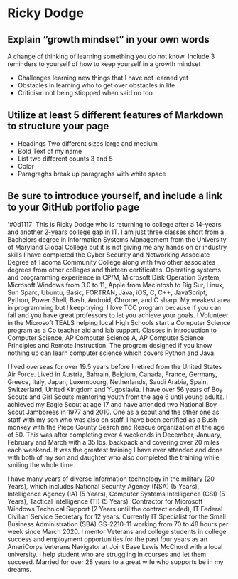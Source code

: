 # **Ricky Dodge**
## Explain “growth mindset” in your own words
A change of thinking of learning something you do not know.
Include 3 reminders to yourself of how to keep yourself in a growth mindset
- Challenges learning new things that I have not learned yet
- Obstacles in learning who to get over obstacles in life
- Criticism not being stiopped when said no too.
## Utilize at least 5 different features of Markdown to structure your page
- Headings Two different sizes large and medium
- Bold Text of my name
- List two different counts 3 and 5
- Color 
- Paragraghs break up paragraghs with white space
## Be sure to introduce yourself, and include a link to your GitHub portfolio page
'#0d1117'
This is Ricky Dodge who is returning to college after a 14-years and another 2-years college gap in IT. I am just three classes short from a Bachelors degree in Information Systems Management from the University of Maryland Global College but it is not giving me any hands on or industry skills I have completed the Cyber Security and Networking Associate Degree at Tacoma Community College along with two other associates degrees from other colleges and thirteen certificates. Operating systems and programming experience in CP/M, Microsoft Disk Operation System, Microsoft Windows from 3.0 to 11, Apple from Macintosh to Big Sur, Linux, Sun Sparc, Ubuntu, Basic, FORTRAN, Java, iOS, C, C++, JavaScript, Python, Power Shell, Bash, Android, Chrome, and C sharp. My weakest area in programming but I keep trying. I love TCC program because if you can fail and you have great professors to let you achieve your goals. I Volunteer in the Microsoft TEALS helping local High Schools start a Computer Science program as a Co teacher aid and lab support. Classes in Introduction to Computer Science, AP Computer Science A, AP Computer Science Principles and Remote Instruction. The program designed if you know nothing up can learn computer science which covers Python and Java.

I lived overseas for over 19.5 years before I retired from the United States Air Force. Lived in Austria, Bahrain, Belgium, Canada, France, Germany, Greece, Italy, Japan, Luxembourg, Netherlands, Saudi Arabia, Spain, Switzerland, United Kingdom and Yugoslavia. I have over 56 years of Boy Scouts and Girl Scouts mentoring youth from the age 6 until young adults. I achieved my Eagle Scout at age 17 and have attended two National Boy Scout Jamborees in 1977 and 2010. One as a scout and the other one as staff with my son who was also on staff. I have been certified as a Bush monkey with the Piece County Search and Rescue organization at the age of 50. This was after completing over 4 weekends in December, January, February and March with a 35 lbs. backpack and covering over 20 miles each weekend. It was the greatest training I have ever attended and done with both of my son and daughter who also completed the training while smiling the whole time.

I have many years of diverse Information technology in the military (20 Years), which includes National Security Agency (NSA) (5 Years), Intelligence Agency (IA) (5 Years), Computer Systems Intelligence (CSI) (5 Years), Tactical Intelligence (TI) (5 Years), Contractor for Microsoft Windows Technical Support (2 Years until the contract ended), IT Federal Civilian Service Secretary for 12 years. Currently IT Specialist for the Small Business Administration (SBA) GS-2210-11 working from 70 to 48 hours per week since March 2020. I mentor Veterans and college students in college success and employment opportunities for the past four years as an AmeriCorps Veterans Navigator at Joint Base Lewis McChord with a local university. I help student who are struggling in courses and let them succeed. Married for over 28 years to a great wife who supports be in my dreams.
